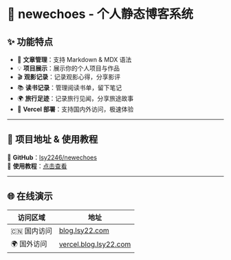 # 🚀 newechoes - 个人静态博客系统

## ✨ 功能特点

- 📑 **文章管理**：支持 Markdown & MDX 语法  
- 💡 **项目展示**：展示你的个人项目与作品  
- 🎬 **观影记录**：记录观影心得，分享影评  
- 📚 **读书记录**：管理阅读书单，留下笔记  
- 🌍 **旅行足迹**：记录旅行见闻，分享旅途故事  
- 🚀 **Vercel 部署**：支持国内外访问，极速体验  

---

## 📌 项目地址 & 使用教程

🔗 **GitHub**：[lsy2246/newechoes](https://github.com/lsy2246/newechoes)  
📖 **使用教程**：[点击查看](https://blog.lsy22.com/articles/技术日志/web/echoes博客使用说明)

---

## 🌐 在线演示

| 访问区域 | 地址 |
|----------|----------------|
| 🇨🇳 国内访问 | [blog.lsy22.com](https://blog.lsy22.com/) |
| 🌍 国外访问 | [vercel.blog.lsy22.com](https://vercel.blog.lsy22.com/) |
